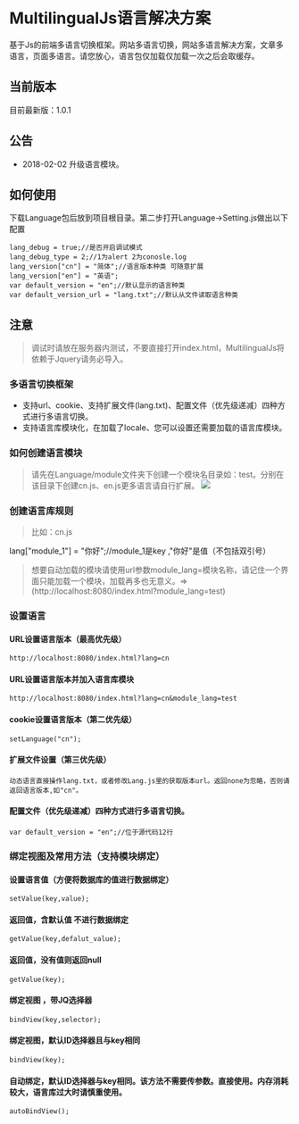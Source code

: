 # MultilingualJs语言解决方案
基于Js的前端多语言切换框架。网站多语言切换，网站多语言解决方案，文章多语言，页面多语言。请您放心，语言包仅加载仅加载一次之后会取缓存。


## 当前版本
目前最新版：1.0.1

## 公告
+ 2018-02-02 升级语言模块。

## 如何使用

下载Language包后放到项目根目录。第二步打开Language->Setting.js做出以下配置
```
lang_debug = true;//是否开启调试模式
lang_debug_type = 2;//1为alert 2为conosle.log
lang_version["cn"] = "简体";//语言版本种类 可随意扩展
lang_version["en"] = "英语";
var default_version = "en";//默认显示的语言种类
var default_version_url = "lang.txt";//默认从文件读取语言种类
```

## 注意

> 调试时请放在服务器内测试，不要直接打开index.html，MultilingualJs将依赖于Jquery请务必导入。


### 多语言切换框架
+ 支持url、cookie、支持扩展文件(lang.txt)、配置文件（优先级递减）四种方式进行多语言切换。
+ 支持语言库模块化，在加载了locale、您可以设置还需要加载的语言库模块。


### 如何创建语言模块
> 请先在Language/module文件夹下创建一个模块名目录如：test。分别在该目录下创建cn.js、en.js更多语言请自行扩展。
![](https://github.com/fanhua1994/MultilingualJs/blob/master/Image/Image%201.png?raw=true)

### 创建语言库规则
> 比如：cn.js

 lang["module_1"] = "你好";//module_1是key ,"你好"是值（不包括双引号）

> 想要自动加载的模块请使用url参数module_lang=模块名称，请记住一个界面只能加载一个模块，加载再多也无意义。=>(http://localhost:8080/index.html?module_lang=test)

### 设置语言
#### URL设置语言版本（最高优先级）
```
http://localhost:8080/index.html?lang=cn
```
#### URL设置语言版本并加入语言库模块
```
http://localhost:8080/index.html?lang=cn&module_lang=test
```

#### cookie设置语言版本（第二优先级）
```
setLanguage("cn");
```

#### 扩展文件设置（第三优先级）
```
动态语言直接操作lang.txt，或者修改Lang.js里的获取版本url。返回none为忽略，否则请返回语言版本,如"cn"。
```

#### 配置文件（优先级递减）四种方式进行多语言切换。
```
var default_version = "en";//位于源代码12行
```

### 绑定视图及常用方法（支持模块绑定）
#### 设置语言值（方便将数据库的值进行数据绑定）
```
setValue(key,value);
```

#### 返回值，含默认值 不进行数据绑定
```
getValue(key,defalut_value);
```

#### 返回值，没有值则返回null
```
getValue(key);
```

#### 绑定视图 ，带JQ选择器
```
bindView(key,selector);
```

#### 绑定视图，默认ID选择器且与key相同
```
bindView(key);
```

#### 自动绑定，默认ID选择器与key相同。该方法不需要传参数。直接使用。内存消耗较大，语言库过大时请慎重使用。
```
autoBindView();
```

